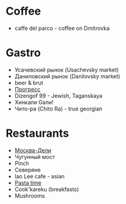 # Coffee

* caffe del parco - coffee on Dmitrovka

# Gastro

* Усачевский рынок (Usachevsky market)
* Даниловский рынок (Danilovsky market)
* beer & brut
* [Прогресс](https://daily.afisha.ru/eating/3083-progress-pivnaya-troyka-i-otlichnyy-kofe-na-presne/)
* Dizengof 99 - Jewish, Taganskaya
* Хинкали Gали!
* Чито-ра (Chito Ra) - true georgian

# Restaurants

* [Москва-Дели](http://www.interviewrussia.ru/life/osnovatel-moskva-deli-my-prosili-ne-pisat-o-nas-v-socsetyah)
* Чугунный мост
* Pinch
* Северяне
* lao Lee cafe - asian
* [Pasta time](http://pastatime.ru/pasta-time-menu/)
* Cook'kareku (breakfasts)
* Mushrooms
